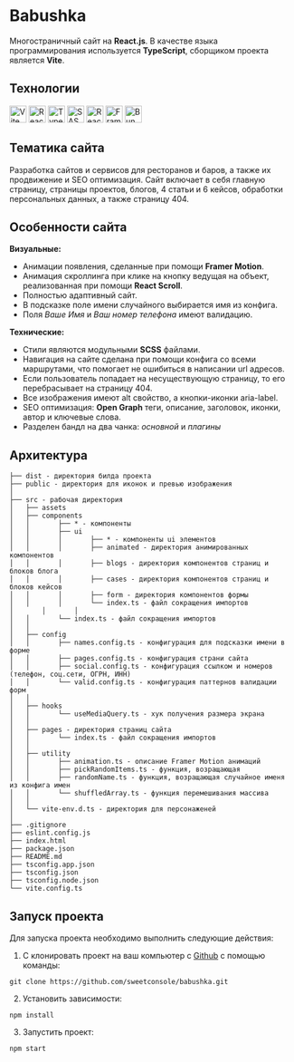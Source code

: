 # Babushka 

Многостраничный сайт на <strong>React.js</strong>. В качестве языка программирования используется <strong>TypeScript</strong>, сборщиком проекта является <strong>Vite</strong>.

## Технологии

<div id="steck">
	<img src="https://cdn.jsdelivr.net/gh/devicons/devicon@latest/icons/vitejs/vitejs-original.svg" width="30" height="30" alt="Vite" />
	<img src="https://cdn.jsdelivr.net/gh/devicons/devicon@latest/icons/react/react-original-wordmark.svg" width="30" height="30" alt="React"/>
  <img src="https://cdn.jsdelivr.net/gh/devicons/devicon@latest/icons/typescript/typescript-original.svg" width="30" height="30" alt="Type Script"/>
	<img src="https://cdn.jsdelivr.net/gh/devicons/devicon@latest/icons/sass/sass-original.svg" width="30" height="30" alt="SASS"/>
	<img src="https://cdn.jsdelivr.net/gh/devicons/devicon@latest/icons/reactrouter/reactrouter-original.svg" width="30" height="30" alt="React Router" />
	<img src="https://cdn.jsdelivr.net/gh/devicons/devicon@latest/icons/framermotion/framermotion-original.svg" width="30" height="30" alt="Framer Motion" />
	<img src="https://cdn.jsdelivr.net/gh/devicons/devicon@latest/icons/bun/bun-original.svg" width="30" height="30" alt="Bun"  />
</div>

## Тематика сайта 
Разработка сайтов и сервисов для ресторанов и баров, а также их продвижение и SEO оптимизация. Сайт включает в себя главную страницу, страницы проектов, блогов, 4 статьи и 6 кейсов, обработки персональных данных, а также страницу 404.<br>

## Особенности сайта
<strong>Визуальные:</strong><br>
* Анимации появления, сделанные при помощи <strong>Framer Motion</strong>.
* Анимация скроллинга при клике на кнопку ведущая на объект, реализованная при помощи <strong>React Scroll</strong>.
* Полностью адаптивный сайт.
* В подсказке поле имени случайного выбирается имя из конфига.
* Поля <em>Ваше Имя</em> и <em>Ваш номер телефона</em> имеют валидацию.

<b>Технические:</b><br>
* Стили являются модульными <strong>SCSS</strong> файлами. 
* Навигация на сайте сделана при помощи конфига со всеми маршрутами, что помогает не ошибиться в написании url адресов. 
* Если пользователь попадает на несуществующую страницу, то его перебрасывает на страницу 404.
* Все изображения имеют alt свойство, а кнопки-иконки aria-label.
* SEO оптимизация: <strong>Open Graph</strong> теги, описание, заголовок, иконки, автор и ключевые слова.
* Разделен бандл на два чанка: <em>основной</em> и <em>плагины</em>

## Архитектура

```
├── dist - директория билда проекта
├── public - директория для иконок и превью изображения 
│ 
├── src - рабочая директория
│   ├── assets
│   ├── components
│   │		├── * - компоненты
│   │		├── ui
│   │		│		├── * - компоненты ui элементов
│   │		│		├── animated - директория анимированных компонентов
│   │		│		├── blogs - директория компонентов страниц и блоков блога
│   │		│		├── cases - директория компонентов страниц и блоков кейсов
│   │		│		├── form - директория компонентов формы
│   │		│		└── index.ts - файл сокращения импортов
│		│		│
│   │		└── index.ts - файл сокращения импортов
│   │
│   ├── config
│   │		├── names.config.ts - конфигурация для подсказки имени в форме
│   │		├── pages.config.ts - конфигурация страни сайта
│   │		├── social.config.ts - конфигурация ссылком и номеров (телефон, соц.сети, ОГРН, ИНН) 
│   │		└── valid.config.ts - конфигурация паттернов валидации форм
│   │	
│   ├── hooks 
│   │		└── useMediaQuery.ts - хук получения размера экрана
│   │
│   ├── pages - директория страниц сайта
│   │		└── index.ts - файл сокращения импортов
│   │
│   ├── utility 
│   │		├── animation.ts - описание Framer Motion анимаций
│   │		├── pickRandomItems.ts - функция, возращающая 
│   │		├── randomName.ts - функция, возращающая случайное именя из конфига имен 
│   │		└── shuffledArray.ts - функция перемешивания массива
│   │
│   └── vite-env.d.ts - директория для персонаженей
│
├── .gitignore
├── eslint.config.js
├── index.html
├── package.json
├── README.md
├── tsconfig.app.json
├── tsconfig.json
├── tsconfig.node.json
└── vite.config.ts
```

## Запуск проекта

Для запуска проекта необходимо выполнить следующие действия:

1. С клонировать проект на ваш компьютер с [Github](https://github.com/sweetconsole/babushka) с помощью команды:
```
git clone https://github.com/sweetconsole/babushka.git
```
2. Установить зависимости:<br>
```
npm install
```
3. Запустить проект:<br>
```
npm start
```